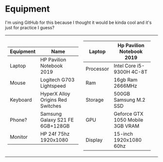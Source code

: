 #  Equipment
I'm using GitHub for this because I thought it would be kinda cool and it's just for practice I guess?

<table>
</td><td>
  
| Equipment | Name
|------------|------------------------------------|
| Laptop     | HP Pavilion Notebook 2019          |
| Mouse      | Logitech G703 Lightspeed           |
| Keyboard   | HyperX Alloy Origins Red Switches  |
| Phone?     | Samsung Galaxy S21 FE 6GB+128GB    |
| Monitor    | HP 24f 75hz 1920x1080              |
    
</td><td>
  
| Laptop |  Hp Pavilion Notebook 2019     
|--------|--------------------------------------|
| Processor | Intel Core i5-9300H 4C-8T         |
| Ram       | 16gb Ram 2666MHz                  |
| Storage   | 500GB Samsung M.2 SSD             |
| GPU       | Geforce GTX 1050 Mobile 3GB VRAM  |
| Display   | 15-inch 1920x1080 60hz            |
  
</td><td>
</table>
